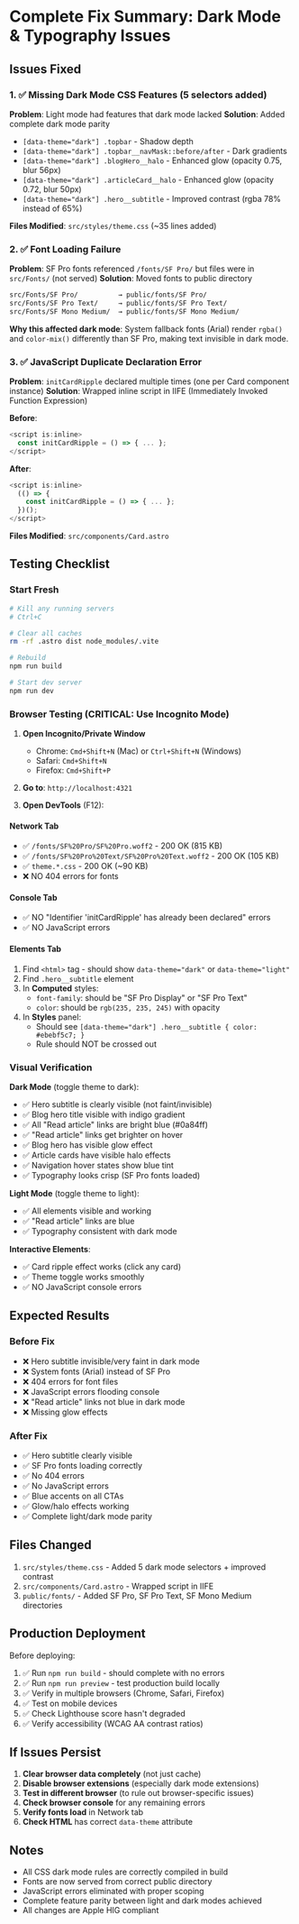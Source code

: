 # Complete Fix Summary: Dark Mode & Typography Issues

## Issues Fixed

### 1. ✅ Missing Dark Mode CSS Features (5 selectors added)

**Problem**: Light mode had features that dark mode lacked
**Solution**: Added complete dark mode parity

- `[data-theme="dark"] .topbar` - Shadow depth
- `[data-theme="dark"] .topbar__navMask::before/after` - Dark gradients
- `[data-theme="dark"] .blogHero__halo` - Enhanced glow (opacity 0.75, blur 56px)
- `[data-theme="dark"] .articleCard__halo` - Enhanced glow (opacity 0.72, blur 50px)
- `[data-theme="dark"] .hero__subtitle` - Improved contrast (rgba 78% instead of 65%)

**Files Modified**: `src/styles/theme.css` (~35 lines added)

### 2. ✅ Font Loading Failure

**Problem**: SF Pro fonts referenced `/fonts/SF Pro/` but files were in `src/Fonts/` (not served)
**Solution**: Moved fonts to public directory

```bash
src/Fonts/SF Pro/          → public/fonts/SF Pro/
src/Fonts/SF Pro Text/     → public/fonts/SF Pro Text/
src/Fonts/SF Mono Medium/  → public/fonts/SF Mono Medium/
```

**Why this affected dark mode**: System fallback fonts (Arial) render `rgba()` and `color-mix()` differently than SF Pro, making text invisible in dark mode.

### 3. ✅ JavaScript Duplicate Declaration Error

**Problem**: `initCardRipple` declared multiple times (one per Card component instance)
**Solution**: Wrapped inline script in IIFE (Immediately Invoked Function Expression)

**Before**:

```javascript
<script is:inline>
  const initCardRipple = () => { ... };
</script>
```

**After**:

```javascript
<script is:inline>
  (() => {
    const initCardRipple = () => { ... };
  })();
</script>
```

**Files Modified**: `src/components/Card.astro`

## Testing Checklist

### Start Fresh

```bash
# Kill any running servers
# Ctrl+C

# Clear all caches
rm -rf .astro dist node_modules/.vite

# Rebuild
npm run build

# Start dev server
npm run dev
```

### Browser Testing (CRITICAL: Use Incognito Mode)

1. **Open Incognito/Private Window**
   - Chrome: `Cmd+Shift+N` (Mac) or `Ctrl+Shift+N` (Windows)
   - Safari: `Cmd+Shift+N`
   - Firefox: `Cmd+Shift+P`

2. **Go to**: `http://localhost:4321`

3. **Open DevTools** (F12):

#### Network Tab

- ✅ `/fonts/SF%20Pro/SF%20Pro.woff2` - 200 OK (815 KB)
- ✅ `/fonts/SF%20Pro%20Text/SF%20Pro%20Text.woff2` - 200 OK (105 KB)
- ✅ `theme.*.css` - 200 OK (~90 KB)
- ❌ NO 404 errors for fonts

#### Console Tab

- ✅ NO "Identifier 'initCardRipple' has already been declared" errors
- ✅ NO JavaScript errors

#### Elements Tab

1. Find `<html>` tag - should show `data-theme="dark"` or `data-theme="light"`
2. Find `.hero__subtitle` element
3. In **Computed** styles:
   - `font-family`: should be "SF Pro Display" or "SF Pro Text"
   - `color`: should be `rgb(235, 235, 245)` with opacity
4. In **Styles** panel:
   - Should see `[data-theme="dark"] .hero__subtitle { color: #ebebf5c7; }`
   - Rule should NOT be crossed out

### Visual Verification

**Dark Mode** (toggle theme to dark):

- ✅ Hero subtitle is clearly visible (not faint/invisible)
- ✅ Blog hero title visible with indigo gradient
- ✅ All "Read article" links are bright blue (#0a84ff)
- ✅ "Read article" links get brighter on hover
- ✅ Blog hero has visible glow effect
- ✅ Article cards have visible halo effects
- ✅ Navigation hover states show blue tint
- ✅ Typography looks crisp (SF Pro fonts loaded)

**Light Mode** (toggle theme to light):

- ✅ All elements visible and working
- ✅ "Read article" links are blue
- ✅ Typography consistent with dark mode

**Interactive Elements**:

- ✅ Card ripple effect works (click any card)
- ✅ Theme toggle works smoothly
- ✅ NO JavaScript console errors

## Expected Results

### Before Fix

- ❌ Hero subtitle invisible/very faint in dark mode
- ❌ System fonts (Arial) instead of SF Pro
- ❌ 404 errors for font files
- ❌ JavaScript errors flooding console
- ❌ "Read article" links not blue in dark mode
- ❌ Missing glow effects

### After Fix

- ✅ Hero subtitle clearly visible
- ✅ SF Pro fonts loading correctly
- ✅ No 404 errors
- ✅ No JavaScript errors
- ✅ Blue accents on all CTAs
- ✅ Glow/halo effects working
- ✅ Complete light/dark mode parity

## Files Changed

1. `src/styles/theme.css` - Added 5 dark mode selectors + improved contrast
2. `src/components/Card.astro` - Wrapped script in IIFE
3. `public/fonts/` - Added SF Pro, SF Pro Text, SF Mono Medium directories

## Production Deployment

Before deploying:

1. ✅ Run `npm run build` - should complete with no errors
2. ✅ Run `npm run preview` - test production build locally
3. ✅ Verify in multiple browsers (Chrome, Safari, Firefox)
4. ✅ Test on mobile devices
5. ✅ Check Lighthouse score hasn't degraded
6. ✅ Verify accessibility (WCAG AA contrast ratios)

## If Issues Persist

1. **Clear browser data completely** (not just cache)
2. **Disable browser extensions** (especially dark mode extensions)
3. **Test in different browser** (to rule out browser-specific issues)
4. **Check browser console** for any remaining errors
5. **Verify fonts load** in Network tab
6. **Check HTML** has correct `data-theme` attribute

## Notes

- All CSS dark mode rules are correctly compiled in build
- Fonts are now served from correct public directory
- JavaScript errors eliminated with proper scoping
- Complete feature parity between light and dark modes achieved
- All changes are Apple HIG compliant
